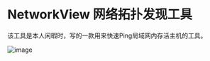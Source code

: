 # NetworkView 网络拓扑发现工具
该工具是本人闲暇时，写的一款用来快速Ping局域网内存活主机的工具。

![image](https://github.com/LightXYZ/NetworkView/master/ReadmeResource/main.png)
